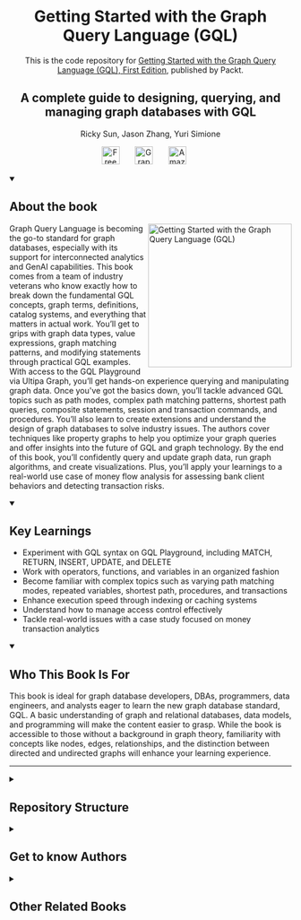 <h1 align="center">
Getting Started with the Graph Query Language (GQL)</h1>
<p align="center">This is the code repository for <a href ="https://www.packtpub.com/en-us/product/getting-started-with-the-graph-query-language-gql-9781836204015"> Getting Started with the Graph Query Language (GQL), First Edition</a>, published by Packt.
</p>

<h2 align="center">
A complete guide to designing, querying, and managing graph databases with GQL
</h2>
<p align="center">
Ricky Sun, Jason Zhang, Yuri Simione</p>

<p align="center">
  <a href="https://packt.link/free-ebook/9781836204015"><img width="32px" alt="Free PDF" title="Free PDF" src="https://cdn-icons-png.flaticon.com/512/4726/4726010.png"/></a>
 &#8287;&#8287;&#8287;&#8287;&#8287;
  <a href="https://packt.link/gbp/9781836204015"><img width="32px" alt="Graphic Bundle" title="Graphic Bundle" src="https://cdn-icons-png.flaticon.com/512/2659/2659360.png"/></a>
  &#8287;&#8287;&#8287;&#8287;&#8287;
   <a href="https://www.amazon.com/Getting-Started-Graph-Query-Language/dp/1836204019/ref=sr_1_1?dib=eyJ2IjoiMSJ9.FBwlYHulACsiyLkmAf59aQ.B-s5M5s2R1p-hLnuB_cFPXyWlTLfU-ooDLXUngwiLuA&dib_tag=se&keywords=Getting+Started+with+the+Graph+Query+Language&qid=1756105229&sr=8-1"><img width="32px" alt="Amazon" title="Get your copy" src="https://cdn-icons-png.flaticon.com/512/15466/15466027.png"/></a>
  &#8287;&#8287;&#8287;&#8287;&#8287;
</p>
<details open> 
  <summary><h2>About the book</summary>
<a href="https://www.packtpub.com/en-us/product/getting-started-with-the-graph-query-language-gql-9781836204015">
<img src="https://content.packt.com/B31333/cover_image_small.jpg" alt="Getting Started with the Graph Query Language (GQL) " height="256px" align="right">
</a>

Graph Query Language is becoming the go-to standard for graph databases, especially with its support for interconnected analytics and GenAI capabilities. This book comes from a team of industry veterans who know exactly how to break down the fundamental GQL concepts, graph terms, definitions, catalog systems, and everything that matters in actual work.
You’ll get to grips with graph data types, value expressions, graph matching patterns, and modifying statements through practical GQL examples. With access to the GQL Playground via Ultipa Graph, you’ll get hands-on experience querying and manipulating graph data. 
Once you've got the basics down, you’ll tackle advanced GQL topics such as path modes, complex path matching patterns, shortest path queries, composite statements, session and transaction commands, and procedures. You’ll also learn to create extensions and understand the design of graph databases to solve industry issues. The authors cover techniques like property graphs to help you optimize your graph queries and offer insights into the future of GQL and graph technology.
By the end of this book, you’ll confidently query and update graph data, run graph algorithms, and create visualizations. Plus, you’ll apply your learnings to a real-world use case of money flow analysis for assessing bank client behaviors and detecting transaction risks.</details>
<details open> 
  <summary><h2>Key Learnings</summary>
<ul>

<li>Experiment with GQL syntax on GQL Playground, including MATCH, RETURN, INSERT, UPDATE, and DELETE</li>

<li>Work with operators, functions, and variables in an organized fashion</li>

<li>Become familiar with complex topics such as varying path matching modes, repeated variables, shortest path, procedures, and transactions</li>

<li>Enhance execution speed through indexing or caching systems</li>

<li>Understand how to manage access control effectively</li>

<li>Tackle real-world issues with a case study focused on money transaction analytics</li>

</ul>

  </details>

<details open> 
  <summary><h2>Who This Book Is For</summary>

This book is ideal for graph database developers, DBAs, programmers, data engineers, and analysts eager to learn the new graph database standard, GQL. A basic understanding of graph and relational databases, data models, and programming will make the content easier to grasp. While the book is accessible to those without a background in graph theory, familiarity with concepts like nodes, edges, relationships, and the distinction between directed and undirected graphs will enhance your learning experience.
</details>

---
<details> 
  <summary><h2>Repository Structure</h2></summary>
    
The repository is organized as follows:

- **Ch04/**
    - [create_graph.gql](./Ch04/create_graph.gql)
    - [initial_data.gql](./Ch04/initial_data.gql)
    - [match_queries.gql](./Ch04/match_queries.gql)
    - [README.md](./Ch04/README.md)
- **Ch05/**
    - [Ch05-operator_n_value_expression.gql](./Ch05/Ch05-operator_n_value_expression.gql)
- **Ch06/**
    - [Ch06-functions.gql](./Ch06/Ch06-functions.gql)
- **Ch07/**
    - [Ch07-advance_query.gql](./Ch07/Ch07-advance_query.gql)
- **Ch08/**
    - [Ch08-session.gql](./Ch08/Ch08-session.gql)
- **Ch09/**
    - [Ch09-transaction.gql](./Ch09/Ch09-transaction.gql)
- **Ch11/**
    - [Ch11-beyond_GQL.gql](./Ch11/Ch11-beyond_GQL.gql)
- **Ch12/**
    - [Ch12-create_graph.gql](./Ch12/Ch12-create_graph.gql)
    - [Ch12-insert.gql](./Ch12/Ch12-insert.gql)
    - [Ch12-queries.gql](./Ch12/Ch12-queries.gql)

</details>

<details> 
  <summary><h2>Get to know Authors</h2></summary>

- **Jason Zhang**  
  Director of Engineering at Ultipa and CTO at Ultipa HK, with a master's degree in computer science from SUPINFO, Paris. Jason specializes in graph database design and implementation, and leads the development of Ultipa Graph and GQL support.


- **Ricky Sun**  
  Serial entrepreneur and expert in high-performance storage and computing systems. Ricky has held leadership roles at EMC, Splashtop, and Allhistory, and is the author of several technology books including _The Essential Criteria of Graph Databases_.


- **Yuri Simione**  
  VP of Partnerships and Alliances at Ultipa, with nearly 30 years of IT experience. Yuri has worked with major enterprises on unstructured information management and now focuses on graph databases and semantic knowledge graphs.

For questions or feedback, please contact:  [jason@ultipa.com](mailto:jason@ultipa.com)

</details>
<details> 
  <summary><h2>Other Related Books</h2></summary>
<ul>

  <li><a href="https://www.packtpub.com/en-us/product/graph-machine-learning-9781803248066">Graph Machine Learning, Second Edition</a></li>

  <li><a href="https://www.packtpub.com/en-us/product/managing-data-as-a-product-9781835468531">Managing Data as a Product, First Edition</a></li>
 
</ul>

</details>
